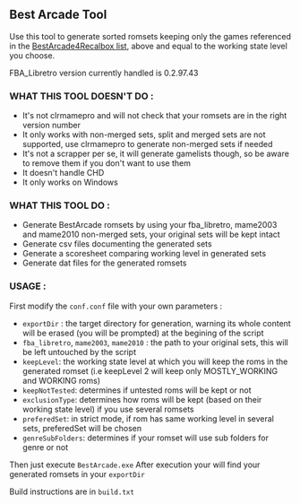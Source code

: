 ## Best Arcade Tool

Use this tool to generate sorted romsets keeping only the games referenced in the [BestArcade4Recalbox list](https://docs.google.com/spreadsheets/d/1F5tBguhRxpj1AQcnDWF6AVSx4av_Gm3cDQedQB7IECk/edit?usp=sharing), above and equal to the working state level you choose.

FBA_Libretro version currently handled is 0.2.97.43

### WHAT THIS TOOL DOESN'T DO :
- It's not clrmamepro and will not check that your romsets are in the right version number
- It only works with non-merged sets, split and merged sets are not supported, use clrmamepro to generate non-merged sets if needed
- It's not a scrapper per se, it will generate gamelists though, so be aware to remove them if you don't want to use them
- It doesn't handle CHD
- It only works on Windows

### WHAT THIS TOOL DO :
- Generate BestArcade romsets by using your fba_libretro, mame2003 and mame2010 non-merged sets, your original sets will be kept intact
- Generate csv files documenting the generated sets
- Generate a scoresheet comparing working level in generated sets
- Generate dat files for the generated romsets

### USAGE :
First modify the `conf.conf` file with your own parameters :
- `exportDir` : the target directory for generation, warning its whole content will be erased (you will be prompted) at the begining of the script
- `fba_libretro`, `mame2003`, `mame2010` : the path to your original sets, this will be left untouched by the script
- `keepLevel`: the working state level at which you will keep the roms in the generated romset (i.e keepLevel 2 will keep only MOSTLY_WORKING and WORKING roms)
- `keepNotTested`: determines if untested roms will be kept or not
- `exclusionType`: determines how roms will be kept (based on their working state level) if you use several romsets
- `preferedSet`: in strict mode, if rom has same working level in several sets, preferedSet will be chosen
- `genreSubFolders`: determines if your romset will use sub folders for genre or not

Then just execute `BestArcade.exe`
After execution your will find your generated romsets in your `exportDir`

Build instructions are in `build.txt`
